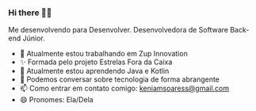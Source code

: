 ### Hi there 👋🏾


   Me desenvolvendo para Desenvolver. 
   Desenvolvedora de Software Back-end Júnior. 


- 🚀 Atualmente estou trabalhando em Zup Innovation  
- ✨ Formada pelo projeto Estrelas Fora da Caixa
- 🌱 Atualmente estou aprendendo Java e Kotlin 
- 💬 Podemos conversar sobre tecnologia de forma abrangente  
- 📫 Como entrar em contato comigo: keniamsoaress@gmail.com
- 😄 Pronomes: Ela/Dela 
